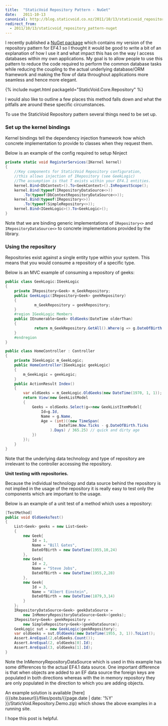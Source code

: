 ```yaml
---
title:  "StaticVoid Repository Pattern - NuGet"
date:   2011-10-13
canonical: http://blog.staticvoid.co.nz/2011/10/13/staticvoid_repository_pattern-nuget
redirect_from:
  - 2011/10/13/staticvoid_repository_pattern-nuget
---
```


I recently published a <a href="http://nuget.org/List/Packages/StaticVoid.Core.Repository">NuGet package</a> which contains my version of the repository pattern for EF4.1 so I thought it would be good to write a bit of an explanation of how I use it and what impact this has on the way I access databases within my own applications. My goal is to allow people to use this pattern to reduce the code required to perform the common database tasks while reducing the coupling to the actual underlying database/ORM framework and making the flow of data throughout applications more seamless and hence more elegant.

{% include nuget.html packageId="StaticVoid.Core.Repository" %}

I would also like to outline a few places this method falls down and what the pitfalls are around these specific circumstances.

To use the StaticVoid Repository pattern several things need to be set up.

### Set up the kernel bindings
Kernel bindings tell the dependency injection framework how which concrete implementation to provide to classes when they request them.

Below is an example of the config required to setup Ninject

``` csharp
private static void RegisterServices(IKernel kernel)
{
	//Key components for StaticVoid Repository configuration,
	//this allows injection of IRepository (see GeekLogic)
	//The assumption is that T exists within your EF4.1 entities.
	kernel.Bind<DbContext>().To<GeekContext>().InRequestScope();
	kernel.Bind(typeof(IRepositoryDataSource<>))
		.To(typeof(DbContextRepositoryDataSource<>));
	kernel.Bind(typeof(IRepository<>))
		.To(typeof(SimpleRepository<>));
	kernel.Bind<IGeekLogic>().To<GeekLogic>();
}  
```

Note that we are binding generic implementations of `IRepository<>` and `IRepositoryDataSource<>` to concrete implementations provided by the library.

### Using the repository

Repositories exist against a single entity type within your system. This means that you would consume a repository of a specific type.

Below is an MVC example of consuming a repository of geeks:

```csharp
public class GeekLogic:IGeekLogic
{
	private IRepository<Geek> m_GeekRepository;
	public GeekLogic(IRepository<Geek> geekRepository)
	{
			 m_GeekRepository = geekRepository;
	}
	#region IGeekLogic Members
	public IEnumerable<Geek> OldGeeks(DateTime olderThan)
	{
			 return m_GeekRepository.GetAll().Where(g => g.DateOfBirth < olderThan).ToList().AsEnumerable();
	}
	#endregion
}

public class HomeController : Controller
{
	private IGeekLogic m_GeekLogic;
	public HomeController(IGeekLogic geekLogic)
	{
		m_GeekLogic = geekLogic;
	}
	public ActionResult Index()
	{
		var oldGeeks = m_GeekLogic.OldGeeks(new DateTime(1970, 1, 1));
		return View(new GeekListModel
		{
			Geeks = oldGeeks.Select(g=>new GeekListItemModel{
				Id=g.Id,
				Name = g.Name,
				Age = (int)((new TimeSpan(
						DateTime.Now.Ticks - g.DateOfBirth.Ticks
					).Days) / 365.25) // quick and dirty age
			})
		});
	}
}
```

Note that the underlying data technology and type of repository are irrelevant to the controller accessing the repository.

<b>Unit testing with repositories.</b>

Because the individual technology and data source behind the repository is not implied in the usage of the repository it is really easy to test only the components which are important to the usage.

Below is an example of a unit test of a method which uses a repository:

``` csharp
[TestMethod]
public void OldGeeksTest()
{
	List<Geek> geeks = new List<Geek>
	{
		new Geek{
			Id = 1,
			Name = "Bill Gates",
			DateOfBirth = new DateTime(1955,10,24)
		},
		new Geek{
			Id = 2,
			Name = "Steve Jobs",
			DateOfBirth = new DateTime(1955,2,28)
		},
		new Geek{
			Id = 3,
			Name = "Albert Einstein",
			DateOfBirth = new DateTime(1879,3,14)
		}
	};
	IRepositoryDataSource<Geek> geekDataSource =
		new InMemoryRepositoryDataSource<Geek>(geeks);
	IRepository<Geek> geekRepository =
		new SimpleRepository<Geek>(geekDataSource);
	GeekLogic sut = new GeekLogic(geekRepository);
	var oldGeeks = sut.OldGeeks(new DateTime(1955, 3, 1)).ToList();
	Assert.AreEqual(2,oldGeeks.Count());
	Assert.AreEqual(2, oldGeeks[0].Id);
	Assert.AreEqual(3, oldGeeks[1].Id);
}
```

Note the InMemoryRepositoryDataSource which is used in this example has some differences to the actual EF4.1 data source. One important difference is that when objects are added to an EF data source the foreign keys are populated in both directions whereas with the in memory repository they are only populated in the direction to which you are adding objects.

An example solution is available [here]({{site.baseurl}}/files/posts/{{page.date | date: '%Y' }}/StaticVoid.Repository.Demo.zip) which shows the above examples in a running site.

I hope this post is helpful.

